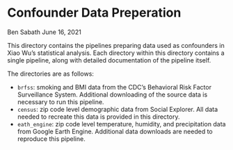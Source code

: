 Confounder Data Preperation
================
Ben Sabath
June 16, 2021

This directory contains the pipelines preparing data used as confounders
in Xiao Wu’s statistical analysis. Each directory within this directory
contains a single pipeline, along with detailed documentation of the
pipeline itself.

The directories are as follows:

  - `brfss`: smoking and BMI data from the CDC’s Behavioral Risk Factor
    Surveillance System. Additional downloading of the source data is
    necessary to run this pipeline.
  - `census`: zip code level demographic data from Social Explorer. All
    data needed to recreate this data is provided in this directory.
  - `eath_engine`: zip code level temperature, humidity, and
    precipitation data from Google Earth Engine. Additional data
    downloads are needed to reproduce this pipeline.
